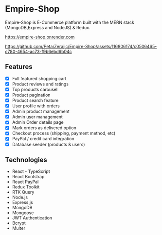 # Empire-Shop

Empire-Shop is E-Commerce platform built with the MERN stack (MongoDB,Express and NodeJS) & Redux.

https://empire-shop.onrender.com

https://github.com/PetarZerajic/Empire-Shop/assets/116806174/c0506465-c780-4654-ac73-f9b6ebd6b04c

## Features

- [x] Full featured shopping cart
- [x] Product reviews and ratings
- [x] Top products carousel
- [x] Product pagination
- [x] Product search feature
- [x] User profile with orders
- [x] Admin product management
- [x] Admin user management
- [x] Admin Order details page
- [x] Mark orders as delivered option
- [x] Checkout process (shipping, payment method, etc)
- [x] PayPal / credit card integration
- [x] Database seeder (products & users)

## Technologies

- React - TypeScript
- React Bootstrap
- React PayPal
- Redux Toolkit
- RTK Query
- Node.js
- Express.js
- MongoDB
- Mongoose
- JWT Authentication
- Bcrypt
- Multer